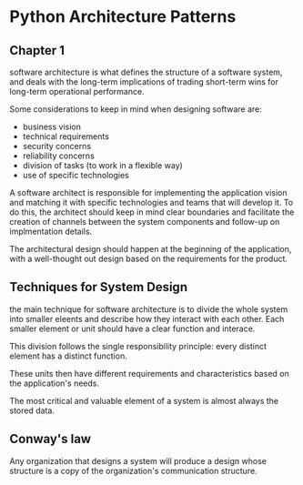 # Python Architecture Patterns

## Chapter 1

software architecture is what defines the structure of a software system, and deals with the long-term implications of trading short-term wins for long-term operational performance.

Some considerations to keep in mind when designing software are:

- business vision
- technical requirements
- security concerns
- reliability concerns
- division of tasks (to work in a flexible way)
- use of specific technologies

A software architect is responsible for implementing the application vision and matching it with specific technologies and teams that will develop it. To do this, the architect should keep in mind clear boundaries and facilitate the creation of channels between the system components and follow-up on implmentation details.

The architectural design should happen at the beginning of the application, with a well-thought out design based on the requirements for the product.

## Techniques for System Design

the main technique for software architecture is to divide the whole system into smaller eleents and describe how they interact with each other. Each smaller element or unit should have a clear function and interace.

This division follows the single responsibility principle: every distinct element has a distinct function.

These units then have different requirements and characteristics based on the application's needs.

The most critical and valuable element of a system is almost always the stored data.

## Conway's law

Any organization that designs a system will produce a design whose structure is a copy of the organization's communication structure.
